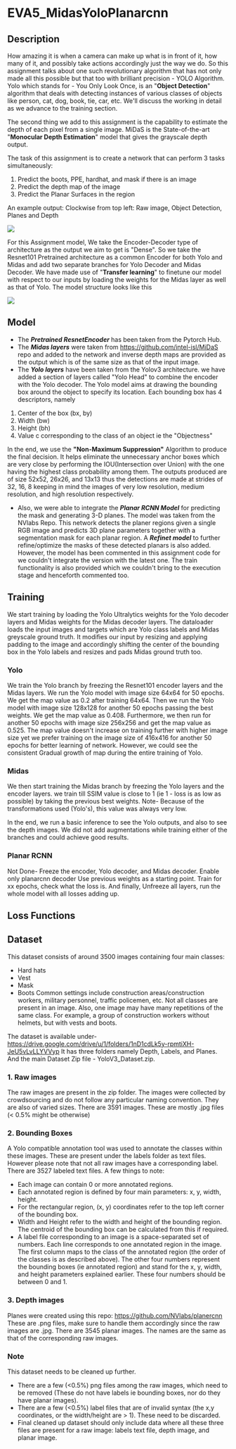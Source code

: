 # EVA5_MidasYoloPlanarcnn

## Description 
How amazing it is when a camera can make up what is in front of it, how many of it, and possibly take actions accordingly just the way we do. So this assignment talks about one such revolutionary algorithm that has not only made all this possible but that too with brilliant precision - YOLO Algorithm. Yolo which stands for - You Only Look Once, is an "**Object Detection**" algorithm that deals with detecting instances of various classes of objects like person, cat, dog, book, tie, car, etc. We'll discuss the working in detail as we advance to the training section. 

The second thing we add to this assignment is the capability to estimate the depth of each pixel from a single image. MiDaS is the State-of-the-art "**Monocular Depth Estimation**" model that gives the grayscale depth output. 

The task of this assignment is to create a network that can perform 3 tasks simultaneously:
1. Predict the boots, PPE, hardhat, and mask if there is an image
2. Predict the depth map of the image
3. Predict the Planar Surfaces in the region

An example output:
Clockwise from top left: Raw image, Object Detection, Planes and Depth

![](https://github.com/AyusheeMittal/EVA5_MidasYoloPlanarcnn/blob/main/output.png)

For this Assignment model, We take the Encoder-Decoder type of architecture as the output we aim to get is "Dense". So we take the Resnet101 Pretrained architecture as a common Encoder for both Yolo and Midas and add two separate branches for Yolo Decoder and Midas Decoder. We have made use of "**Transfer learning**" to finetune our model with respect to our inputs by loading the weights for the Midas layer as well as that of Yolo. The model structure looks like this 

![](https://github.com/AyusheeMittal/EVA5_MidasYoloPlanarcnn/blob/main/model.png)

## Model
* The **_Pretrained ResnetEncoder_** has been taken from the Pytorch Hub.
* The **_Midas layers_** were taken from https://github.com/intel-isl/MiDaS repo and added to the network and inverse depth maps are provided as the output which is of the same size as that of the input image.
* The **_Yolo layers_** have been taken from the Yolov3 architecture. we have added a section of layers called "Yolo Head" to combine the encoder with the Yolo decoder. The Yolo model aims at drawing the bounding box around the object to specify its location. Each bounding box has 4 descriptors, namely 
1. Center of the box (bx, by)
2. Width (bw)
3. Height (bh)
4. Value c corresponding to the class of an object ie the "Objectness"

In the end, we use the **"Non-Maximum Suppression"** Algorithm to produce the final decision. It helps eliminate the unnecessary anchor boxes which are very close by performing the IOU(Intersection over Union) with the one having the highest class probability among them.
The outputs produced are of size 52x52, 26x26, and 13x13 thus the detections are made at strides of 32, 16, 8 keeping in mind the images of very low resolution, medium resolution, and high resolution respectively.

* Also, we were able to integrate the **_Planar RCNN Model_** for predicting the mask and generating 3-D planes. The model was taken from the NVlabs Repo. This network detects the planer regions given a single RGB image and predicts 3D plane parameters together with a segmentation mask for each planar region. 
A **_Refinet model_** to further refine/optimize the masks of these detected planars is also added.  However, the model has been commented in this assignment code for we couldn't integrate the version with the latest one. The train functionality is also provided which we couldn't bring to the execution stage and henceforth commented too. 

## Training 
We start training by loading the Yolo Ultralytics weights for the Yolo decoder layers and Midas weights for the Midas decoder layers. The dataloader loads the input images and targets which are Yolo class labels and Midas greyscale ground truth. It modifies our input by resizing and applying padding to the image and accordingly shifting the center of the bounding box in the Yolo labels and resizes and pads Midas ground truth too.

### Yolo
We train the Yolo branch by freezing the Resnet101 encoder layers and the Midas layers. We run the Yolo model with image size 64x64 for 50 epochs. We get the map value as 0.2 after training 64x64. Then we run the Yolo model with image size 128x128 for another 50 epochs passing the best weights. We get the map value as 0.408. Furthermore, we then run for another 50 epochs with image size 256x256 and get the map value as 0.525. The map value doesn't increase on training further with higher image size yet we prefer training on the image size of 416x416 for another 50 epochs for better learning of network. However, we could see the consistent Gradual growth of map during the entire training of Yolo. 

### Midas
We then start training the Midas branch by freezing the Yolo layers and the encoder layers. we train till SSIM value is close to 1 (ie 1 - loss is as low as possible) by taking the previous best weights. Note- Because of the transformations used (Yolo's), this value was always very low. 

In the end, we run a basic inference to see the Yolo outputs, and also to see the depth images. We did not add augmentations while training either of the branches and could achieve good results.

### Planar RCNN
Not Done- Freeze the encoder, Yolo decoder, and Midas decoder. Enable only planarcnn decoder Use previous weights as a starting point. Train for xx epochs, check what the loss is. And finally, Unfreeze all layers, run the whole model with all losses adding up.


## Loss Functions


## Dataset
This dataset consists of around 3500 images containing four main classes:
* Hard hats
* Vest
* Mask
* Boots
Common settings include construction areas/construction workers, military personnel, traffic policemen, etc.
Not all classes are present in an image. Also, one image may have many repetitions of the same class.
For example, a group of construction workers without helmets, but with vests and boots.

The dataset is available under- https://drive.google.com/drive/u/1/folders/1nD1cdLk5y-rpmtiXH-JeU5vLvLLYVVyp
It has three folders namely Depth, Labels, and Planes. And the main Dataset Zip file - YoloV3_Dataset.zip.

### 1. Raw images
The raw images are present in the zip folder. The images were collected by crowdsourcing and do not follow any particular naming convention.
They are also of varied sizes. There are 3591 images.
These are mostly .jpg files (< 0.5% might be otherwise)

### 2. Bounding Boxes
A Yolo compatible annotation tool was used to annotate the classes within these images.
These are present under the labels folder as text files. However please note that not all raw images have a corresponding label. There are 3527 labeled text files. A few things to note:
* Each image can contain 0 or more annotated regions.
* Each annotated region is defined by four main parameters: x, y, width, height.
* For the rectangular region, (x, y) coordinates refer to the top left corner of the bounding box.
* Width and Height refer to the width and height of the bounding region. The centroid of the bounding box can be calculated from this if required.
* A label file corresponding to an image is a space-separated set of numbers. Each line corresponds to one annotated region in the image.
The first column maps to the class of the annotated region (the order of the classes is as described above). The other four numbers represent the bounding boxes (ie annotated region) and stand for the x, y, width, and height parameters explained earlier. These four numbers should be between 0 and 1.

### 3. Depth images
Planes were created using this repo:
https://github.com/NVlabs/planercnn
These are .png files, make sure to handle them accordingly since the raw images are .jpg. There are 3545 planar images. The names are the same as that of the corresponding raw images.

### Note
This dataset needs to be cleaned up further.
* There are a few (<0.5%) png files among the raw images, which need to be removed (These do not have labels ie bounding boxes, nor do they have planar images).
* There are a few (<0.5%) label files that are of invalid syntax (the x,y coordinates, or the width/height are > 1). These need to be discarded.
* Final cleaned up dataset should only include data where all these three files are present for a raw image: labels text file, depth image, and planar image.

